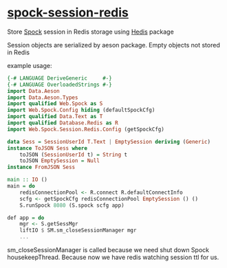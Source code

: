 # [spock-session-redis][]

Store [Spock](https://github.com/agrafix/Spock) session in Redis storage using [Hedis](https://github.com/informatikr/hedis) package

Session objects are serialized by aeson package.
Empty objects not stored in Redis

example usage:

```haskell
{-# LANGUAGE DeriveGeneric     #-}
{-# LANGUAGE OverloadedStrings #-}
import Data.Aeson
import Data.Aeson.Types
import qualified Web.Spock as S
import Web.Spock.Config hiding (defaultSpockCfg)
import qualified Data.Text as T
import qualified Database.Redis as R
import Web.Spock.Session.Redis.Config (getSpockCfg)

data Sess = SessionUserId T.Text | EmptySession deriving (Generic)
instance ToJSON Sess where
    toJSON (SessionUserId t) = String t
    toJSON EmptySession = Null
instance FromJSON Sess

main :: IO ()
main = do
    redisConnectionPool <- R.connect R.defaultConnectInfo
    scfg <- getSpockCfg redisConnectionPool EmptySession () ()
    S.runSpock 8080 (S.spock scfg app)

def app = do
    mgr <- S.getSessMgr
    liftIO $ SM.sm_closeSessionManager mgr
    ...
```

sm_closeSessionManager is called because we need shut down Spock housekeepThread. Because now we have redis watching session ttl for us.

[spock-session-redis]: https://github.com/githubuser/spock-session-redis
